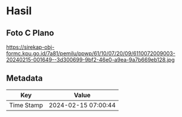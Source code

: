 # Hasil

## Foto C Plano

https://sirekap-obj-formc.kpu.go.id/7a81/pemilu/ppwp/61/10/07/20/09/6110072009003-20240215-001649--3d300699-9bf2-46e0-a9ea-9a7b669eb128.jpg


## Metadata

| Key        | Value               |
| ---------- | ------------------- |
| Time Stamp | 2024-02-15 07:00:44 |



